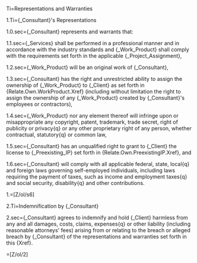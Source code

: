 Ti=Representations and Warranties

1.Ti={_Consultant}'s Representations

1.0.sec={_Consultant} represents and warrants that:

1.1.sec={_Services} shall be performed in a professional manner and in accordance with the industry standards and {_Work_Product} shall comply with the requirements set forth in the applicable {_Project_Assignment},

1.2.sec={_Work_Product} will be an original work of {_Consultant},

1.3.sec={_Consultant} has the right and unrestricted ability to assign the ownership of {_Work_Product} to {_Client} as set forth in {Relate.Own.WorkProduct.Xref} (including without limitation the right to assign the ownership of any {_Work_Product} created by {_Consultant}'s employees or contractors),

1.4.sec={_Work_Product} nor any element thereof will infringe upon or misappropriate any copyright, patent, trademark, trade secret, right of publicity or privacy{q} or any other proprietary right of any person, whether contractual, statutory{q} or common law,

1.5.sec={_Consultant} has an unqualified right to grant to {_Client} the license to {_Preexisting_IP} set forth in {Relate.Own.PreexistingIP.Xref}, and

1.6.sec={_Consultant} will comply with all applicable federal, state, local{q} and foreign laws governing self-employed individuals, including laws requiring the payment of taxes, such as income and employment taxes{q} and social security, disability{q} and other contributions.

1.=[Z/ol/s6]

2.Ti=Indemnification by {_Consultant}

2.sec={_Consultant} agrees to indemnify and hold {_Client} harmless from any and all damages, costs, claims, expenses{q} or other liability (including reasonable attorneys' fees) arising from or relating to the breach or alleged breach by {_Consultant} of the representations and warranties set forth in this {Xref}.

=[Z/ol/2]